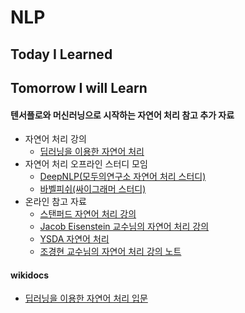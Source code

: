 # NLP

## Today I Learned

## Tomorrow I will Learn
#### 텐서플로와 머신러닝으로 시작하는 자연어 처리 참고 추가 자료
- 자연어 처리 강의
    * [딥러닝을 이용한 자연어 처리](https://www.edwith.org/deepnlp)
- 자연어 처리 오프라인 스터디 모임
    * [DeepNLP(모두의연구소 자연어 처리 스터디)](http://www.modulabs.co.kr/information)
    * [바벨피쉬(싸이그래머 스터디)](https://www.facebook.com/groups/babelPish/)
- 온라인 참고 자료
    * [스탠퍼드 자연어 처리 강의](http://web.stanford.edu/class/cs224n/)
    * [Jacob Eisenstein 교수님의 자연어 처리 강의](https://github.com/jacobeisenstein/gt-nlp-class/blob/master/notes/eisenstein-nlp-notes.pdf)
    * [YSDA 자연어 처리](https://github.com/yandexdataschool/nlp_course)
    * [조경현 교수님의 자연어 처리 강의 노트](https://github.com/nyu-dl/NLP_DL_Lecture_Note/blob/master/lecture_note.pdf)

#### wikidocs
- [딥러닝을 이용한 자연어 처리 입문](https://wikidocs.net/21698)
